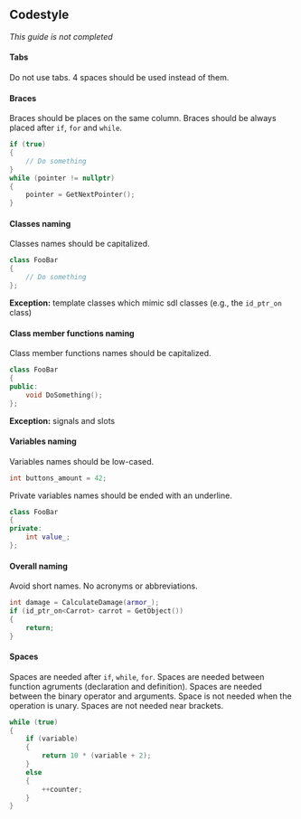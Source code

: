 Codestyle
----------
_This guide is not completed_

#### Tabs  
Do not use tabs. 4 spaces should be used instead of them.

#### Braces  
Braces should be places on the same column. Braces should be always placed after `if`, `for` and `while`.
```cpp  
if (true)
{
    // Do something
}
while (pointer != nullptr)
{
    pointer = GetNextPointer();
}
```
#### Classes naming  
Classes names should be capitalized.  
```cpp
class FooBar
{
    // Do something
};
```
**Exception:** template classes which mimic sdl classes (e.g., the `id_ptr_on` class) 

#### Class member functions naming  
Class member functions names should be capitalized.  
```cpp
class FooBar
{
public:
    void DoSomething();
};
```
**Exception:** signals and slots   

#### Variables naming
Variables names should be low-cased.  
```cpp
int buttons_amount = 42;
```
Private variables names should be ended with an underline.
```cpp
class FooBar
{
private:
    int value_;
};
```

#### Overall naming
Avoid short names. No acronyms or abbreviations.
```cpp
int damage = CalculateDamage(armor_);
if (id_ptr_on<Carrot> carrot = GetObject())
{
    return;
}
```
#### Spaces
Spaces are needed after `if`, `while`, `for`. Spaces are needed between function agruments (declaration and definition). Spaces are needed between the binary operator and arguments. Space is not needed when the operation is unary. Spaces are not needed near brackets.
```cpp
while (true)
{
    if (variable)
    {
        return 10 * (variable + 2);
    }
    else
    {
        ++counter;
    }
}
```
